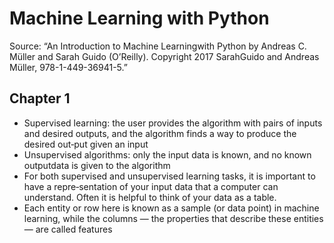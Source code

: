 # Machine Learning with Python
Source: “An Introduction to Machine Learningwith Python by Andreas C. Müller and Sarah Guido (O’Reilly). Copyright 2017 SarahGuido and Andreas Müller, 978-1-449-36941-5.”

## Chapter 1
* Supervised learning: the user provides the algorithm with pairs of inputs and desired outputs, and the algorithm finds a way to produce the desired out‐put given an input
* Unsupervised algorithms: only the input data is known, and no known outputdata is given to the algorithm
* For both supervised and unsupervised learning tasks, it is important to have a repre‐sentation of your input data that a computer can understand. Often it is helpful to think of your  data as a table. 
* Each entity or row here is known as a sample (or data point) in machine learning, while the columns — the properties that describe these entities — are called features

